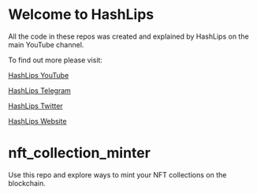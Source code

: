 # Welcome to HashLips

All the code in these repos was created and explained by HashLips on the main YouTube channel.

To find out more please visit:

[HashLips YouTube](https://www.youtube.com/channel/UC1LV4_VQGBJHTJjEWUmy8nA)

[HashLips Telegram](https://t.me/hashlipsnft)

[HashLips Twitter](https://twitter.com/hashlipsnft)

[HashLips Website](https://hashlips.online/HashLips)

# nft_collection_minter
Use this repo and explore ways to mint your NFT collections on the blockchain.
